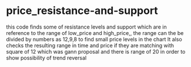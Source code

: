 # price_resistance-and-support
this code finds some of resistance levels and support which are in reference to the range of low_price and high_price,, the range can the be divided by numbers as 12,9,8 to find small price levels in the chart
It also checks the resulting range in time and price if they are matching with square of 12 which was gann proposal and there is range of 20 in order to show possibility of trend reversal
